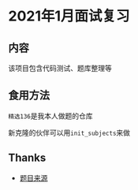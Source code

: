 # 2021年1月面试复习

## 内容

该项目包含代码测试、题库整理等

## 食用方法

`精选136`是我本人做题的仓库

新克隆的伙伴可以用`init_subjects`来做


## Thanks
- [题目来源](https://github.com/Advanced-Frontend/Daily-Interview-Question)
